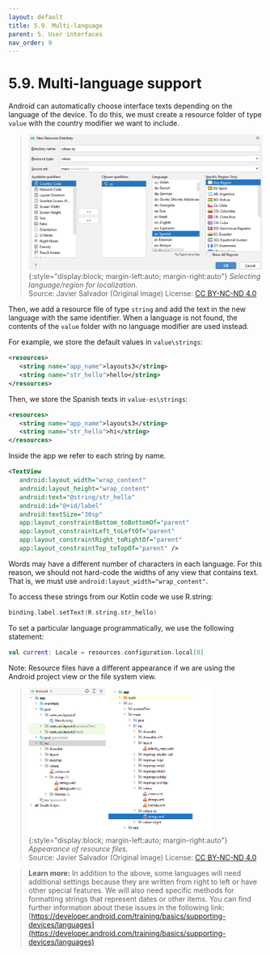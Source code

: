 ```yaml
---
layout: default
title: 5.9. Multi-language
parent: 5. User interfaces
nav_order: 9
---
```


# 5.9. Multi-language support

Android can automatically choose interface texts depending on the language of the device. To do this, we must create a resource folder of type `value` with the country modifier we want to include.

> ![Selecting language/region for localization.](/images/05/country-selection.png){:style="display:block; margin-left:auto; margin-right:auto"}
> *Selecting language/region for localization.*  
> Source: Javier Salvador (Original image) License: [CC BY-NC-ND 4.0](https://creativecommons.org/licenses/by-nc-nd/4.0/)

Then, we add a resource file of type `string` and add the text in the new language with the same identifier. When a language is not found, the contents of the `value` folder with no language modifier are used instead.

For example, we store the default values in `value\strings`:

```xml
<resources>
   <string name="app_name">layouts3</string>
   <string name="str_hello">hello</string>
</resources>
```

Then, we store the Spanish texts in `value-es\strings`:

```xml
<resources>
   <string name="app_name">layouts3</string>
   <string name="str_hello">hi</string>
</resources>
```

Inside the app we refer to each string by name.

```xml
<TextView
   android:layout_width="wrap_content"
   android:layout_height="wrap_content"
   android:text="@string/str_hello"
   android:id="@+id/label"
   android:textSize="30sp"
   app:layout_constraintBottom_toBottomOf="parent"
   app:layout_constraintLeft_toLeftOf="parent"
   app:layout_constraintRight_toRightOf="parent"
   app:layout_constraintTop_toTopOf="parent" />
```

Words may have a different number of characters in each language. For this reason, we should not hard-code the widths of any view that contains text. That is, we must use `android:layout_width="wrap_content"`.

To access these strings from our Kotlin code we use R.string:
```kotlin
binding.label.setText(R.string.str_hello)
```

To set a particular language programmatically, we use the following statement: 
```kotlin
val current: Locale = resources.configuration.local[0]
```

Note: Resource files have a different appearance if we are using the Android project view or the file system view.

> ![Appearance of resource files.](/images/05/resource-files.png){:style="display:block; margin-left:auto; margin-right:auto"}
> *Appearance of resource files.*  
> Source: Javier Salvador (Original image) License: [CC BY-NC-ND 4.0](https://creativecommons.org/licenses/by-nc-nd/4.0/)

>**Learn more:**
>In addition to the above, some languages will need additional settings because they are written from right to left or have other special features. We will also need specific methods for formatting strings that represent dates or other items. You can find further information about these issues in the following link:
[https://developer.android.com/training/basics/supporting-devices/languages](https://developer.android.com/training/basics/supporting-devices/languages)

